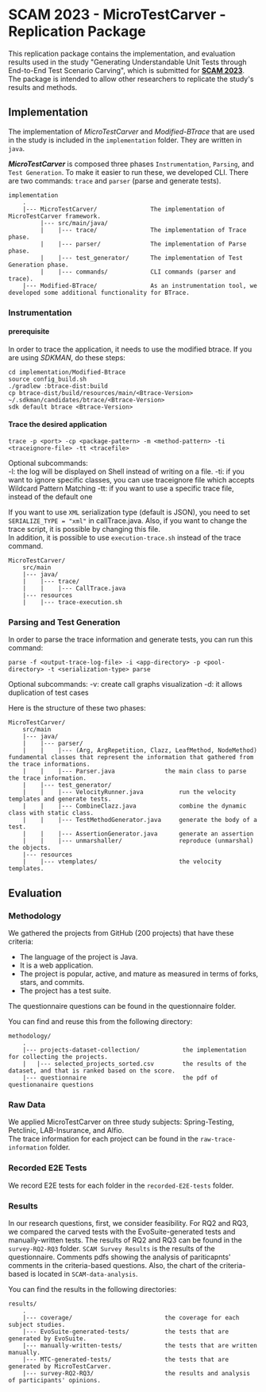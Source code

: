 # SCAM 2023 - MicroTestCarver - Replication Package

This replication package contains the implementation, and evaluation results used in the study "Generating Understandable Unit Tests through End-to-End Test Scenario Carving", which is submitted for **[SCAM 2023](http://www.ieee-scam.org/2023/)**. The package is intended to allow other researchers to replicate the study's results and methods.

## Implementation
The implementation of _MicroTestCarver_ and _Modified-BTrace_ that are used in the study is included in the ```implementation``` folder.
They are written in ```java```.

**_MicroTestCarver_** is composed three phases ```Instrumentation```, ```Parsing```, and ```Test Generation```.
To make it easier to run these, we developed CLI. There are two commands: ```trace``` and ```parser``` (parse and generate tests).


```
implementation
    .
    |--- MicroTestCarver/             	The implementation of MicroTestCarver framework.
         |--- src/main/java/
         |    |--- trace/               The implementation of Trace phase.
         |    |--- parser/              The implementation of Parse phase.
         |    |--- test_generator/      The implementation of Test Generation phase.
         |    |--- commands/            CLI commands (parser and trace).
    |--- Modified-BTrace/             	As an instrumentation tool, we developed some additional functionality for BTrace.
```

### Instrumentation
#### prerequisite
In order to trace the application, it needs to use the modified btrace. If you are using _SDKMAN_, do these steps:

```shell
cd implementation/Modified-Btrace
source config_build.sh
./gradlew :btrace-dist:build
cp btrace-dist/build/resources/main/<Btrace-Version> ~/.sdkman/candidates/btrace/<Btrace-Version>
sdk default btrace <Btrace-Version>
```

#### Trace the desired application
```shell
trace -p <port> -cp <package-pattern> -m <method-pattern> -ti <traceignore-file> -tt <tracefile>
```

Optional subcommands:   
-l: the log will be displayed on Shell instead of writing on a file.
-ti: if you want to ignore specific classes, you can use traceignore file which accepts Wildcard Pattern Matching
-tt: if you want to use a specific trace file, instead of the default one

If you want to use ```XML``` serialization type (default is JSON), you need to set ```SERIALIZE_TYPE = "xml"``` in callTrace.java. Also, if you want to change the trace script, it is possible by changing this file.  
In addition, it is possible to use ```execution-trace.sh``` instead of the trace command.

```
MicroTestCarver/
    src/main
    |--- java/
    |    |--- trace/
    |    |    |--- CallTrace.java
    |--- resources
    |    |--- trace-execution.sh
```

### Parsing and Test Generation
In order to parse the trace information and generate tests, you can run this command:
```shell
parse -f <output-trace-log-file> -i <app-directory> -p <pool-directory> -t <serialization-type> parse
```
Optional subcommands: 
-v: create call graphs visualization
-d: it allows duplication of test cases

Here is the structure of these two phases: 

```
MicroTestCarver/
    src/main
    |--- java/
    |    |--- parser/
    |    |    |--- (Arg, ArgRepetition, Clazz, LeafMethod, NodeMethod)  fundamental classes that represent the information that gathered from the trace informations.
    |    |    |--- Parser.java             	the main class to parse the trace information. 
    |    |--- test_generator/
    |    |    |--- VelocityRunner.java          run the velocity templates and generate tests. 
    |    |    |--- CombineClazz.java            combine the dynamic class with static class.
    |    |    |--- TestMethodGenerator.java     generate the body of a test.
    |    |    |--- AssertionGenerator.java      generate an assertion
    |    |    |--- unmarshaller/                reproduce (unmarshal) the objects.
    |--- resources
    |    |--- vtemplates/                       the velocity templates.     
```

## Evaluation

### Methodology
We gathered the projects from GitHub (200 projects) that have these criteria:
- The language of the project is Java. 
- It is a web application.
- The project is popular, active, and mature as measured in
terms of forks, stars, and commits.
- The project has a test suite.

The questionnaire questions can be found in the questionnaire folder.

You can find and reuse this from the following directory: 
````
methodology/
    .
    |--- projects-dataset-collection/            the implementation for collecting the projects.
    |   |--- selected_projects_sorted.csv        the results of the dataset, and that is ranked based on the score.
    |--- questionnaire                           the pdf of questionanaire questions
````

### Raw Data
We applied MicroTestCarver on three study subjects: Spring-Testing, Petclinic, LAB-Insurance, and Alfio.  
The trace information for each project can be found in the ```raw-trace-information``` folder.

### Recorded E2E Tests
We record E2E tests for each folder in the ```recorded-E2E-tests``` folder.

### Results
In our research questions, first, we consider feasibility. For RQ2 and RQ3, we compared the carved tests with the EvoSuite-generated tests and manually-written tests.
The results of RQ2 and RQ3 can be found in the ``survey-RQ2-RQ3`` folder. ``SCAM Survey Results`` is the results of the questionnaire. Comments pdfs showing the analysis of pariticapnts' comments in the criteria-based questions. Also, the chart of the criteria-based is located in ``SCAM-data-analysis``.

You can find the results in the following directories:
```
results/
    .
    |--- coverage/                          the coverage for each subject studies.
    |--- EvoSuite-generated-tests/          the tests that are generated by EvoSuite.
    |--- manually-written-tests/            the tests that are written manually.
    |--- MTC-generated-tests/               the tests that are generated by MicroTestCarver.
    |--- survey-RQ2-RQ3/                    the results and analysis of participants' opinions.
```

